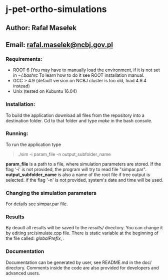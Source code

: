 # j-pet-ortho-simulations

## Author: Rafał Masełek
## Email: rafal.maselek@ncbj.gov.pl

### Requirements:
+ ROOT 6 (You may have to manually load the environment, if it is not set in *~/.bashrc* To learn how to do it see ROOT installation manual.
+ GCC > 4.9 (default version on NCBJ cluster is too old, load 4.9.4 instead)
+ Unix (tested on Kubuntu 16.04)

### Installation:
To build the application download all files from the repository into a destination folder. Cd to that folder
and type *make* in the bash console.

### Running:
To run the application type 
>./sim -i param_file -n output_subfolder_name

**param_file** is a path to a file, where simulation parameters are stored. If the flag '-i'  is not provided, the program will try to read file "simpar.par".
**output_subfolder_name** is also a name of the root file if tree output is selected. if the flag '-n' is not provided, system's date and time will be used.

### Changing the simulation parameters
For details see simpar.par file.

### Results 
By deault all results will be saved to the *results/* directory. You can change it by editing src/simulate.cpp file. There is static variable at the beginning of the file called:
_globalPrefix_, .

### Documentation
Documentation can be generated by user, see README.md in the doc/ directory. Comments inside the code are also provided for developers and advanced users. 
